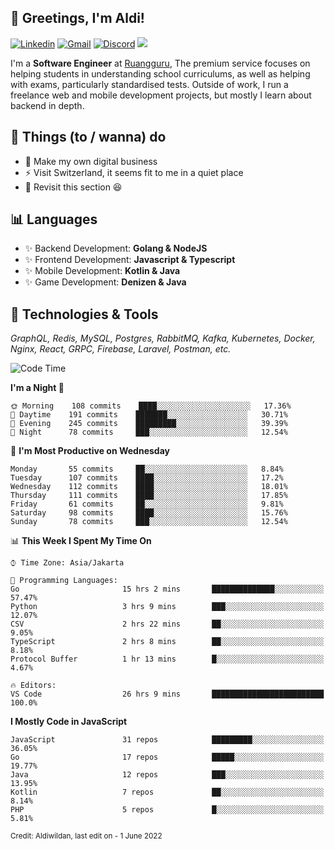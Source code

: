 <!-- Greetings -->
## 👋 Greetings, I'm Aldi!

<!-- Social Media -->
[![Linkedin](https://img.shields.io/badge/-aldiwildan-blue?style=flat&logo=Linkedin&logoColor=white)](https://www.linkedin.com/in/aldiwildan/)
[![Gmail](https://img.shields.io/badge/-aldiwild77@gmail.com-c14438?style=flat&logo=Gmail&logoColor=white)](mailto:aldiwild77@gmail.com)
[![Discord](https://img.shields.io/badge/-Chroma-5663F7?style=flat&logo=Discord&logoColor=white)](https://discord.gg/BUxraQ8)
![](https://komarev.com/ghpvc/?username=aldiwildan77&label=Visitor&color=2bbc8a)

<!-- Introduction -->
I'm a **Software Engineer** at [Ruangguru](https://ruangguru.com), The premium service focuses on helping students in understanding school curriculums, as well as helping with exams, particularly standardised tests. Outside of work, I run a freelance web and mobile development projects, but mostly I learn about backend in depth.

## 📃 Things (to / wanna) do
- 🐝 Make my own digital business
- ⚡ Visit Switzerland, it seems fit to me in a quiet place
- 🌱 Revisit this section 😆

## 📊 Languages
- ✨ Backend Development: **Golang & NodeJS**
- ✨ Frontend Development: **Javascript & Typescript**
- ✨ Mobile Development: **Kotlin & Java**
- ✨ Game Development: **Denizen & Java**

## 🔧 Technologies & Tools
*GraphQL, Redis, MySQL, Postgres, RabbitMQ, Kafka, Kubernetes, Docker, Nginx, React, GRPC, Firebase, Laravel, Postman, etc.*

<!--START_SECTION:waka-->
![Code Time](http://img.shields.io/badge/Code%20Time-712%20hrs%2047%20mins-blue)

**I'm a Night 🦉** 

```text
🌞 Morning    108 commits    ████░░░░░░░░░░░░░░░░░░░░░   17.36% 
🌆 Daytime    191 commits    ███████░░░░░░░░░░░░░░░░░░   30.71% 
🌃 Evening    245 commits    █████████░░░░░░░░░░░░░░░░   39.39% 
🌙 Night      78 commits     ███░░░░░░░░░░░░░░░░░░░░░░   12.54%

```
📅 **I'm Most Productive on Wednesday** 

```text
Monday       55 commits     ██░░░░░░░░░░░░░░░░░░░░░░░   8.84% 
Tuesday      107 commits    ████░░░░░░░░░░░░░░░░░░░░░   17.2% 
Wednesday    112 commits    ████░░░░░░░░░░░░░░░░░░░░░   18.01% 
Thursday     111 commits    ████░░░░░░░░░░░░░░░░░░░░░   17.85% 
Friday       61 commits     ██░░░░░░░░░░░░░░░░░░░░░░░   9.81% 
Saturday     98 commits     ████░░░░░░░░░░░░░░░░░░░░░   15.76% 
Sunday       78 commits     ███░░░░░░░░░░░░░░░░░░░░░░   12.54%

```


📊 **This Week I Spent My Time On** 

```text
⌚︎ Time Zone: Asia/Jakarta

💬 Programming Languages: 
Go                       15 hrs 2 mins       ██████████████░░░░░░░░░░░   57.47% 
Python                   3 hrs 9 mins        ███░░░░░░░░░░░░░░░░░░░░░░   12.07% 
CSV                      2 hrs 22 mins       ██░░░░░░░░░░░░░░░░░░░░░░░   9.05% 
TypeScript               2 hrs 8 mins        ██░░░░░░░░░░░░░░░░░░░░░░░   8.18% 
Protocol Buffer          1 hr 13 mins        █░░░░░░░░░░░░░░░░░░░░░░░░   4.67%

🔥 Editors: 
VS Code                  26 hrs 9 mins       █████████████████████████   100.0%

```

**I Mostly Code in JavaScript** 

```text
JavaScript               31 repos            █████████░░░░░░░░░░░░░░░░   36.05% 
Go                       17 repos            █████░░░░░░░░░░░░░░░░░░░░   19.77% 
Java                     12 repos            ███░░░░░░░░░░░░░░░░░░░░░░   13.95% 
Kotlin                   7 repos             ██░░░░░░░░░░░░░░░░░░░░░░░   8.14% 
PHP                      5 repos             █░░░░░░░░░░░░░░░░░░░░░░░░   5.81%

```



<!--END_SECTION:waka-->

<sub>Credit: Aldiwildan, last edit on - 1 June 2022</sub>
